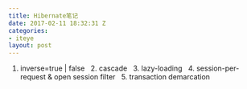 ```yaml
---
title: Hibernate笔记
date: 2017-02-11 18:32:31 Z
categories:
- iteye
layout: post
---
```


1. inverse=true | false   2. cascade   3. lazy-loading   4. session-per-request & open session filter   5. transaction demarcation